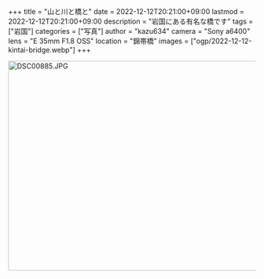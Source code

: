 +++
title = "山と川と橋と"
date = 2022-12-12T20:21:00+09:00
lastmod = 2022-12-12T20:21:00+09:00
description = "岩国にある有名な橋です"
tags = ["岩国"]
categories = ["写真"]
author = "kazu634"
camera = "Sony a6400"
lens = "E 35mm F1.8 OSS"
location = "錦帯橋"
images = ["ogp/2022-12-12-kintai-bridge.webp"]
+++

<a data-flickr-embed="true" href="https://www.flickr.com/photos/42332031@N02/52557033265/in/dateposted/" title="DSC00885.JPG"><img src="https://live.staticflickr.com/65535/52557033265_7ab329df71_z.jpg" width="640" height="427" alt="DSC00885.JPG"></a><script async src="//embedr.flickr.com/assets/client-code.js" charset="utf-8"></script>
